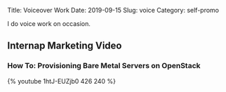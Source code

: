 Title: Voiceover Work
Date: 2019-09-15
Slug: voice
Category: self-promo

I do voice work on occasion.

## Internap Marketing Video

### How To: Provisioning Bare Metal Servers on OpenStack
{% youtube 1htJ-EUZjb0 426 240 %}
